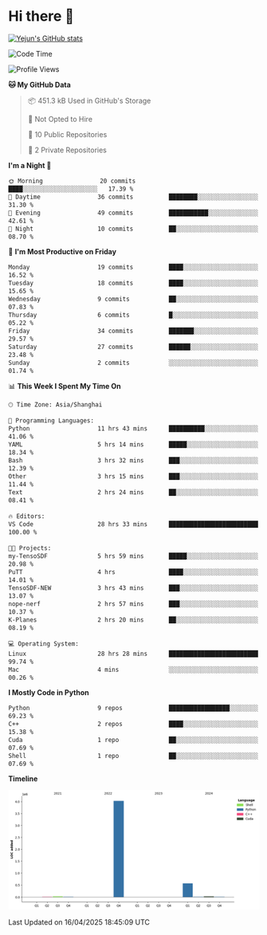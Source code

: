 # Hi there 👋


<!-- <img height="195px" src="https://github-readme-stats.vercel.app/api?username=yejun688&count_private=true&show_icons=true&hide_rank=true&title_color=0969da&bg_color=ffffff00&text_color=57606a&disable_animations=true"><img height="195px" src="https://github-readme-stats.vercel.app/api/top-langs?username=yejun688&layout=compact&title_color=0969da&bg_color=ffffff00&text_color=57606a"> -->

[![Yejun's GitHub stats](https://github-readme-stats.vercel.app/api?username=yejun688)](https://github.com/yejun688/github-readme-stats)

<!---
yejun688/yejun688 is a ✨ special ✨ repository because its `README.md` (this file) appears on your GitHub profile.
You can click the Preview link to take a look at your changes.
--->

<!--START_SECTION:waka-->
![Code Time](http://img.shields.io/badge/Code%20Time-1%2C032%20hrs%2050%20mins-blue)

![Profile Views](http://img.shields.io/badge/Profile%20Views-34-blue)

**🐱 My GitHub Data** 

> 📦 451.3 kB Used in GitHub's Storage 
 > 
> 🚫 Not Opted to Hire
 > 
> 📜 10 Public Repositories 
 > 
> 🔑 2 Private Repositories 
 > 
**I'm a Night 🦉** 

```text
🌞 Morning                20 commits          ████░░░░░░░░░░░░░░░░░░░░░   17.39 % 
🌆 Daytime                36 commits          ████████░░░░░░░░░░░░░░░░░   31.30 % 
🌃 Evening                49 commits          ███████████░░░░░░░░░░░░░░   42.61 % 
🌙 Night                  10 commits          ██░░░░░░░░░░░░░░░░░░░░░░░   08.70 % 
```
📅 **I'm Most Productive on Friday** 

```text
Monday                   19 commits          ████░░░░░░░░░░░░░░░░░░░░░   16.52 % 
Tuesday                  18 commits          ████░░░░░░░░░░░░░░░░░░░░░   15.65 % 
Wednesday                9 commits           ██░░░░░░░░░░░░░░░░░░░░░░░   07.83 % 
Thursday                 6 commits           █░░░░░░░░░░░░░░░░░░░░░░░░   05.22 % 
Friday                   34 commits          ███████░░░░░░░░░░░░░░░░░░   29.57 % 
Saturday                 27 commits          ██████░░░░░░░░░░░░░░░░░░░   23.48 % 
Sunday                   2 commits           ░░░░░░░░░░░░░░░░░░░░░░░░░   01.74 % 
```


📊 **This Week I Spent My Time On** 

```text
🕑︎ Time Zone: Asia/Shanghai

💬 Programming Languages: 
Python                   11 hrs 43 mins      ██████████░░░░░░░░░░░░░░░   41.06 % 
YAML                     5 hrs 14 mins       █████░░░░░░░░░░░░░░░░░░░░   18.34 % 
Bash                     3 hrs 32 mins       ███░░░░░░░░░░░░░░░░░░░░░░   12.39 % 
Other                    3 hrs 15 mins       ███░░░░░░░░░░░░░░░░░░░░░░   11.44 % 
Text                     2 hrs 24 mins       ██░░░░░░░░░░░░░░░░░░░░░░░   08.41 % 

🔥 Editors: 
VS Code                  28 hrs 33 mins      █████████████████████████   100.00 % 

🐱‍💻 Projects: 
my-TensoSDF              5 hrs 59 mins       █████░░░░░░░░░░░░░░░░░░░░   20.98 % 
PuTT                     4 hrs               ████░░░░░░░░░░░░░░░░░░░░░   14.01 % 
TensoSDF-NEW             3 hrs 43 mins       ███░░░░░░░░░░░░░░░░░░░░░░   13.07 % 
nope-nerf                2 hrs 57 mins       ███░░░░░░░░░░░░░░░░░░░░░░   10.37 % 
K-Planes                 2 hrs 20 mins       ██░░░░░░░░░░░░░░░░░░░░░░░   08.19 % 

💻 Operating System: 
Linux                    28 hrs 28 mins      █████████████████████████   99.74 % 
Mac                      4 mins              ░░░░░░░░░░░░░░░░░░░░░░░░░   00.26 % 
```

**I Mostly Code in Python** 

```text
Python                   9 repos             █████████████████░░░░░░░░   69.23 % 
C++                      2 repos             ████░░░░░░░░░░░░░░░░░░░░░   15.38 % 
Cuda                     1 repo              ██░░░░░░░░░░░░░░░░░░░░░░░   07.69 % 
Shell                    1 repo              ██░░░░░░░░░░░░░░░░░░░░░░░   07.69 % 
```



**Timeline**

![Lines of Code chart](https://raw.githubusercontent.com/yejun688/yejun688/main/assets/bar_graph.png)


 Last Updated on 16/04/2025 18:45:09 UTC
<!--END_SECTION:waka-->
